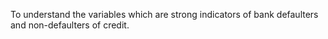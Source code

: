 To understand the variables which are strong indicators of bank defaulters and non-defaulters of credit.  

